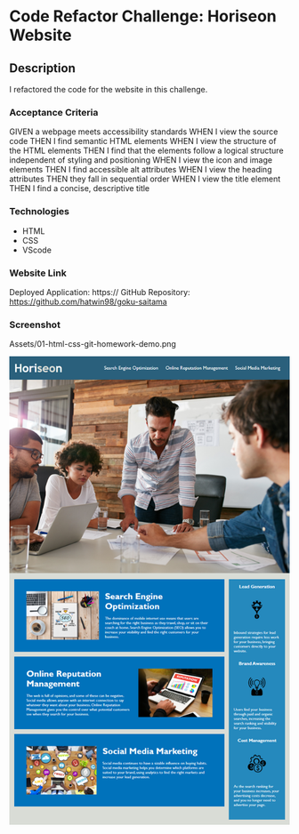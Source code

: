 # Code Refactor Challenge: Horiseon Website

## Description

I refactored the code for the website in this challenge. 

### Acceptance Criteria

GIVEN a webpage meets accessibility standards
WHEN I view the source code
THEN I find semantic HTML elements
WHEN I view the structure of the HTML elements
THEN I find that the elements follow a logical structure independent of styling and positioning
WHEN I view the icon and image elements
THEN I find accessible alt attributes
WHEN I view the heading attributes
THEN they fall in sequential order
WHEN I view the title element
THEN I find a concise, descriptive title


### Technologies
* HTML
* CSS
* VScode


### Website Link

Deployed Application: https:// 
GitHub Repository: https://github.com/hatwin98/goku-saitama

### Screenshot

Assets/01-html-css-git-homework-demo.png

<img src="assets/01-html-css-git-homework-demo.png" alt="horiseon demo" title="Horiseon Website">


